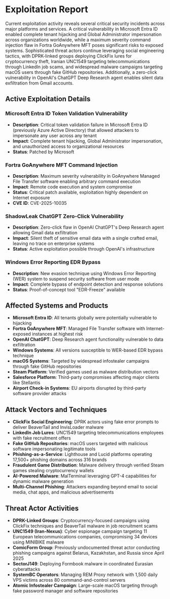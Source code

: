# Exploitation Report

Current exploitation activity reveals several critical security incidents across major platforms and services. A critical vulnerability in Microsoft Entra ID enabled complete tenant hijacking and Global Administrator impersonation across organizations worldwide, while a maximum severity command injection flaw in Fortra GoAnywhere MFT poses significant risks to exposed systems. Sophisticated threat actors continue leveraging social engineering tactics, with DPRK-linked groups deploying ClickFix lures for cryptocurrency theft, Iranian UNC1549 targeting telecommunications through LinkedIn job scams, and widespread malware campaigns targeting macOS users through fake GitHub repositories. Additionally, a zero-click vulnerability in OpenAI's ChatGPT Deep Research agent enables silent data exfiltration from Gmail accounts.

## Active Exploitation Details

### Microsoft Entra ID Token Validation Vulnerability
- **Description**: Critical token validation failure in Microsoft Entra ID (previously Azure Active Directory) that allowed attackers to impersonate any user across any tenant
- **Impact**: Complete tenant hijacking, Global Administrator impersonation, and unauthorized access to organizational resources
- **Status**: Patched by Microsoft

### Fortra GoAnywhere MFT Command Injection
- **Description**: Maximum severity vulnerability in GoAnywhere Managed File Transfer software enabling arbitrary command execution
- **Impact**: Remote code execution and system compromise
- **Status**: Critical patch available, exploitation highly dependent on Internet exposure
- **CVE ID**: CVE-2025-10035

### ShadowLeak ChatGPT Zero-Click Vulnerability
- **Description**: Zero-click flaw in OpenAI ChatGPT's Deep Research agent allowing Gmail data exfiltration
- **Impact**: Silent theft of sensitive email data with a single crafted email, leaving no trace on enterprise systems
- **Status**: Active exploitation possible through OpenAI's infrastructure

### Windows Error Reporting EDR Bypass
- **Description**: New evasion technique using Windows Error Reporting (WER) system to suspend security software from user mode
- **Impact**: Complete bypass of endpoint detection and response solutions
- **Status**: Proof-of-concept tool "EDR-Freeze" available

## Affected Systems and Products

- **Microsoft Entra ID**: All tenants globally were potentially vulnerable to hijacking
- **Fortra GoAnywhere MFT**: Managed File Transfer software with Internet-exposed instances at highest risk
- **OpenAI ChatGPT**: Deep Research agent functionality vulnerable to data exfiltration
- **Windows Systems**: All versions susceptible to WER-based EDR bypass technique
- **macOS Systems**: Targeted by widespread infostealer campaigns through fake GitHub repositories
- **Steam Platform**: Verified games used as malware distribution vectors
- **Salesforce Platform**: Third-party compromises affecting major clients like Stellantis
- **Airport Check-in Systems**: EU airports disrupted by third-party software provider attacks

## Attack Vectors and Techniques

- **ClickFix Social Engineering**: DPRK actors using fake error prompts to deliver BeaverTail and InvisLoader malware
- **LinkedIn Job Lures**: UNC1549 targeting telecommunications employees with fake recruitment offers
- **Fake GitHub Repositories**: macOS users targeted with malicious software impersonating legitimate tools
- **Phishing-as-a-Service**: Lighthouse and Lucid platforms operating 17,500+ phishing domains across 316 brands
- **Fraudulent Game Distribution**: Malware delivery through verified Steam games stealing cryptocurrency wallets
- **AI-Powered Malware**: MalTerminal leveraging GPT-4 capabilities for dynamic malware generation
- **Multi-Channel Phishing**: Attackers expanding beyond email to social media, chat apps, and malicious advertisements

## Threat Actor Activities

- **DPRK-Linked Groups**: Cryptocurrency-focused campaigns using ClickFix techniques and BeaverTail malware in job recruitment scams
- **UNC1549 (Iran-Nexus)**: Cyber espionage campaign targeting 11 European telecommunications companies, compromising 34 devices using MINIBIKE malware
- **ComicForm Group**: Previously undocumented threat actor conducting phishing campaigns against Belarus, Kazakhstan, and Russia since April 2025
- **SectorJ149**: Deploying Formbook malware in coordinated Eurasian cyberattacks
- **SystemBC Operators**: Managing REM Proxy network with 1,500 daily VPS victims across 80 command-and-control servers
- **Atomic Infostealer Campaign**: Large-scale macOS targeting through fake password manager and software repositories